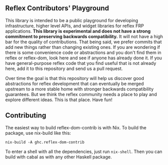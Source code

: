 ## Reflex Contributors' Playground

This library is intended to be a public playground for developing
infrastructure, higher level APIs, and widget libraries for reflex FRP
applications.  **This library is experimental and does not have a strong
commitment to preserving backwards compatibility.**  It will not have a high
bar for the quality of contributions.  That being said, we prefer commits that
add new things rather than changing existing ones.  If you are wondering if
there is some convenience code or abstractions and you don't find them in
reflex or reflex-dom, look here and see if anyone has already done it.  If you
have general-purpose reflex code that you find useful that is not already
here, add it to this repository and send us a pull request.

Over time the goal is that this repository will help us discover good
abstractions for reflex development that can eventually be merged upstream to
a more stable home with stronger backwards compatibility guarantees.  But we
think the reflex community needs a place to play and explore different ideas.
This is that place.  Have fun!

## Contributing

The easiest way to build reflex-dom-contrib is with Nix. To build the package,
use nix-build like this:

    nix-build -A ghc.reflex-dom-contrib

To enter a shell with all the dependencies, just run `nix-shell`. Then you can
build with cabal as with any other Haskell package.
